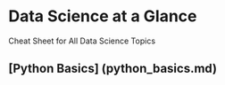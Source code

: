 # Data Science at a Glance
Cheat Sheet for All Data Science Topics

## [Python Basics] (python_basics.md)
